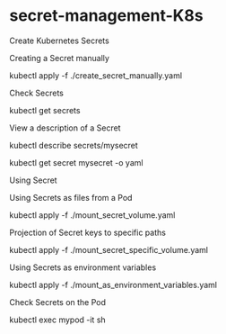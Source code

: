 # secret-management-K8s

Create Kubernetes Secrets

Creating a Secret manually

kubectl apply -f ./create_secret_manually.yaml

Check Secrets

kubectl get secrets

View a description of a Secret

kubectl describe secrets/mysecret

kubectl get secret mysecret -o yaml


Using Secret

Using Secrets as files from a Pod

kubectl apply -f ./mount_secret_volume.yaml

Projection of Secret keys to specific paths

kubectl apply -f ./mount_secret_specific_volume.yaml

Using Secrets as environment variables

kubectl apply -f ./mount_as_environment_variables.yaml

Check Secrets on the Pod

kubectl exec mypod -it sh
